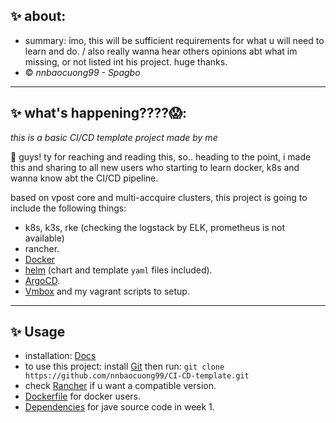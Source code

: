 ## ✨ about: 
- summary: imo, this will be sufficient requirements for what u will need to learn and do. / also really wanna hear others opinions abt what im missing, or not listed int his project. huge thanks.  
- © *nnbaocuong99 - Spagbo* 

---

## ✨ what's happening????😱: 
*this is a basic CI/CD template project made by me* 

👋 guys! ty for reaching and reading this, so.. heading to the point, i made this and sharing to all new users who starting to learn docker, k8s and wanna know abt the CI/CD pipeline. 

based on vpost core and multi-accquire clusters, this project is going to include the following things:
- k8s, k3s, rke (checking the logstack by ELK, prometheus is not available)
- rancher. 
- [Docker](https://www.docker.com)
- [helm](https://helm.sh) (chart and template `yaml` files included).
- [ArgoCD](https://argo-cd.readthedocs.io/en/stable/).
- [Vmbox](https://www.virtualbox.org) and my vagrant scripts to setup.

---

## ✨ Usage
- installation: [Docs](https://github.com/nnbaocuong99/CI-CD-template/tree/main/document)
- to use this project: install [Git](https://git-scm.com) then run: `git clone https://github.com/nnbaocuong99/CI-CD-template.git`
- check [Rancher](https://hub.docker.com/r/rancher/rancher) if u want a compatible version.
- [Dockerfile](https://github.com/nnbaocuong99/CI-CD-template/blob/main/Dockerfile) for docker users.
- [Dependencies](https://github.com/nnbaocuong99/CI-CD-template/blob/main/pom.xml) for jave source code in week 1.
